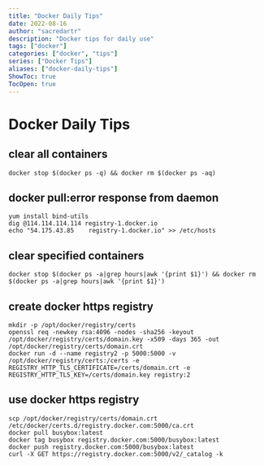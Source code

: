 ```yaml
---
title: "Docker Daily Tips"
date: 2022-08-16
author: "sacredartr"
description: "Docker tips for daily use"
tags: ["docker"]
categories: ["docker", "tips"]
series: ["Docker Tips"]
aliases: ["docker-daily-tips"]
ShowToc: true
TocOpen: true
---
```


# Docker Daily Tips

## clear all containers
```console
docker stop $(docker ps -q) && docker rm $(docker ps -aq)
```

## docker pull:error response from daemon
```
yum install bind-utils
dig @114.114.114.114 registry-1.docker.io
echo "54.175.43.85    registry-1.docker.io" >> /etc/hosts
```

## clear specified containers
```console
docker stop $(docker ps -a|grep hours|awk '{print $1}') && docker rm $(docker ps -a|grep hours|awk '{print $1}')
```

## create docker https registry
```console
mkdir -p /opt/docker/registry/certs
openssl req -newkey rsa:4096 -nodes -sha256 -keyout /opt/docker/registry/certs/domain.key -x509 -days 365 -out /opt/docker/registry/certs/domain.crt
docker run -d --name registry2 -p 5000:5000 -v /opt/docker/registry/certs:/certs -e REGISTRY_HTTP_TLS_CERTIFICATE=/certs/domain.crt -e REGISTRY_HTTP_TLS_KEY=/certs/domain.key registry:2
```

## use docker https registry
```console
scp /opt/docker/registry/certs/domain.crt /etc/docker/certs.d/registry.docker.com:5000/ca.crt
docker pull busybox:latest
docker tag busybox registry.docker.com:5000/busybox:latest
docker push registry.docker.com:5000/busybox:latest
curl -X GET https://registry.docker.com:5000/v2/_catalog -k
```